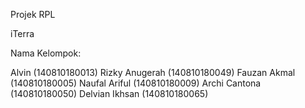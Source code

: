 Projek RPL

iTerra

Nama Kelompok: 

Alvin 			(140810180013)
Rizky Anugerah 	(140810180049)
Fauzan Akmal	(140810180005)
Naufal Ariful 	(140810180009)
Archi Cantona 	(140810180050)
Delvian Ikhsan 	(140810180065)